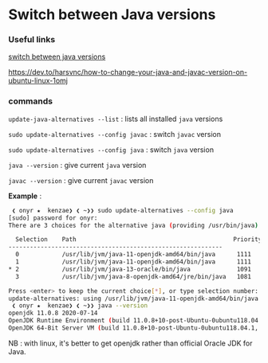 # Switch between Java versions


### Useful links

[switch between java versions](https://www.lynxbee.com/how-to-switch-between-java-versions-on-ubuntu-linux/)

https://dev.to/harsvnc/how-to-change-your-java-and-javac-version-on-ubuntu-linux-1omj


### commands

`update-java-alternatives --list` : lists all installed `java` versions

`sudo update-alternatives --config javac` : switch `javac` version

`sudo update-alternatives --config java` : switch `java` version

`java --version` : give current `java` version

`javac --version` : give current `javac` version

**Example** : 

```bash
 ❮ onyr ★  kenzae❯ ❮ ~❯❯ sudo update-alternatives --config java
[sudo] password for onyr: 
There are 3 choices for the alternative java (providing /usr/bin/java).

  Selection    Path                                            Priority   Status
------------------------------------------------------------
  0            /usr/lib/jvm/java-11-openjdk-amd64/bin/java      1111      auto mode
  1            /usr/lib/jvm/java-11-openjdk-amd64/bin/java      1111      manual mode
* 2            /usr/lib/jvm/java-13-oracle/bin/java             1091      manual mode
  3            /usr/lib/jvm/java-8-openjdk-amd64/jre/bin/java   1081      manual mode

Press <enter> to keep the current choice[*], or type selection number: 0
update-alternatives: using /usr/lib/jvm/java-11-openjdk-amd64/bin/java to provide /usr/bin/java (java) in auto mode
 ❮ onyr ★  kenzae❯ ❮ ~❯❯ java --version 
openjdk 11.0.8 2020-07-14
OpenJDK Runtime Environment (build 11.0.8+10-post-Ubuntu-0ubuntu118.04.1)
OpenJDK 64-Bit Server VM (build 11.0.8+10-post-Ubuntu-0ubuntu118.04.1, mixed mode, sharing)
```
NB : with linux, it's better to get openjdk rather than official Oracle JDK for Java.
